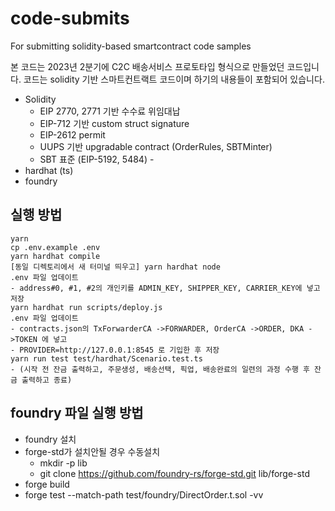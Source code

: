 # code-submits
For submitting solidity-based smartcontract code samples

본 코드는 2023년 2분기에 C2C 배송서비스 프로토타입 형식으로 만들었던 코드입니다.
코드는 solidity 기반 스마트컨트랙트 코드이며 하기의 내용들이 포함되어 있습니다.
* Solidity
  - EIP 2770, 2771 기반 수수료 위임대납
  - EIP-712 기반 custom struct signature
  - EIP-2612 permit
  - UUPS 기반 upgradable contract (OrderRules, SBTMinter)
  - SBT 표준 (EIP-5192, 5484)  - 
* hardhat (ts)
* foundry

## 실행 방법
```
yarn
cp .env.example .env
yarn hardhat compile
[동일 디렉토리에서 새 터미널 띄우고] yarn hardhat node
.env 파일 업데이트
- address#0, #1, #2의 개인키를 ADMIN_KEY, SHIPPER_KEY, CARRIER_KEY에 넣고 저장
yarn hardhat run scripts/deploy.js
.env 파일 업데이트
- contracts.json의 TxForwarderCA ->FORWARDER, OrderCA ->ORDER, DKA ->TOKEN 에 넣고
- PROVIDER=http://127.0.0.1:8545 로 기입한 후 저장
yarn run test test/hardhat/Scenario.test.ts
- (시작 전 잔금 출력하고, 주문생성, 배송선택, 픽업, 배송완료의 일련의 과정 수행 후 잔금 출력하고 종료)
```


## foundry 파일 실행 방법
- foundry 설치
- forge-std가 설치안될 경우 수동설치
  - mkdir -p lib
  - git clone https://github.com/foundry-rs/forge-std.git lib/forge-std
- forge build
- forge test --match-path test/foundry/DirectOrder.t.sol -vv
